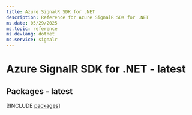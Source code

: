 ```yaml
---
title: Azure SignalR SDK for .NET
description: Reference for Azure SignalR SDK for .NET
ms.date: 05/29/2025
ms.topic: reference
ms.devlang: dotnet
ms.service: signalr
---
```

# Azure SignalR SDK for .NET - latest
## Packages - latest
[!INCLUDE [packages](signalr-index.md)]